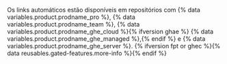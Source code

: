 Os links automáticos estão disponíveis em repositórios com {% data variables.product.prodname_pro %}, {% data variables.product.prodname_team %}, {% data variables.product.prodname_ghe_cloud %}{% ifversion ghae %} {% data variables.product.prodname_ghe_managed %},{% endif %} e {% data variables.product.prodname_ghe_server %}. {% ifversion fpt or ghec %}{% data reusables.gated-features.more-info %}{% endif %}
